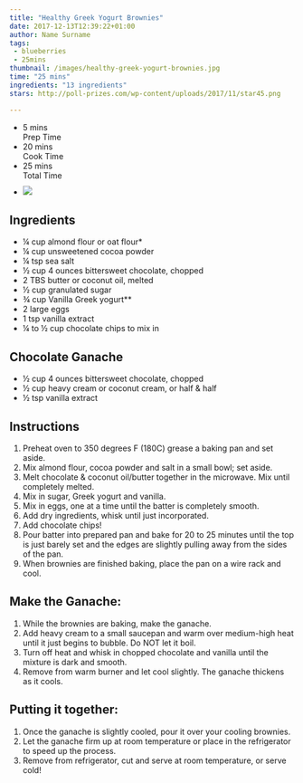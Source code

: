 ```yaml
---
title: "Healthy Greek Yogurt Brownies"
date: 2017-12-13T12:39:22+01:00
author: Name Surname
tags:
 - blueberries
 - 25mins
thumbnail: /images/healthy-greek-yogurt-brownies.jpg
time: "25 mins"
ingredients: "13 ingredients"
stars: http://poll-prizes.com/wp-content/uploads/2017/11/star45.png

---
```


<div class="cookingSummary">
<ul class="cookingSummary">
	<li>5 mins<br>Prep Time</li>
	<li>20 mins<br>Cook Time</li>
	<li>25 mins<br>Total Time</li>
	<li style="padding-top: 10px"><img src="http://poll-prizes.com/wp-content/uploads/2017/11/star45.png"></li>
</div>


## Ingredients
-	¼ cup almond flour or oat flour*
-	¼ cup unsweetened cocoa powder
-	¼ tsp sea salt
-	½ cup 4 ounces bittersweet chocolate, chopped
-	2 TBS butter or coconut oil, melted
-	½ cup granulated sugar
-	¾ cup Vanilla Greek yogurt**
-	2 large eggs
-	1 tsp vanilla extract
-	¼ to ½ cup chocolate chips to mix in

## Chocolate Ganache
-	½ cup 4 ounces bittersweet chocolate, chopped
-	½ cup heavy cream or coconut cream, or half & half
-	½ tsp vanilla extract


## Instructions
1. Preheat oven to 350 degrees F (180C) grease a baking pan and set aside.
2. Mix almond flour, cocoa powder and salt in a small bowl; set aside.
3. Melt chocolate & coconut oil/butter together in the microwave. Mix until completely melted.
4. Mix in sugar, Greek yogurt and vanilla.
5. Mix in eggs, one at a time until the batter is completely smooth.
6. Add dry ingredients, whisk until just incorporated.
7. Add chocolate chips!
8. Pour batter into prepared pan and bake for 20 to 25 minutes until the top is just barely set and the edges are slightly pulling away from the sides of the pan.
9. When brownies are finished baking, place the pan on a wire rack and cool.

## Make the Ganache:
1. While the brownies are baking, make the ganache.
2. Add heavy cream to a small saucepan and warm over medium-high heat until it just begins to bubble. Do NOT let it boil.
3. Turn off heat and whisk in chopped chocolate and vanilla until the mixture is dark and smooth.
4. Remove from warm burner and let cool slightly. The ganache thickens as it cools.

## Putting it together:
1. Once the ganache is slightly cooled, pour it over your cooling brownies.
2. Let the ganache firm up at room temperature or place in the refrigerator to speed up the process.
3. Remove from refrigerator, cut and serve at room temperature, or serve cold!



